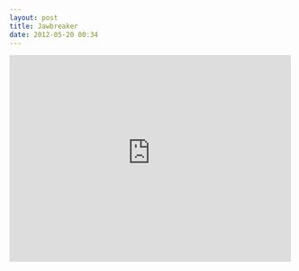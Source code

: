 ```yaml
---
layout: post
title: Jawbreaker
date: 2012-05-20 00:34
---
```


<iframe width="500" height="366" src="http://www.youtube-nocookie.com/embed/3UoxJubwVYI?rel=0" frameborder="0" allowfullscreen></iframe>
